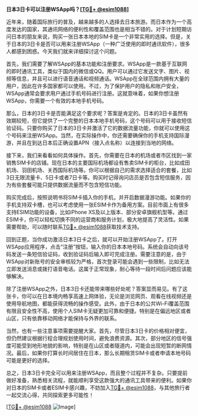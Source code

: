 **日本3日卡可以注册WSApp吗？[[TG💪+ @esim1088](https://t.me/s/esim1088)]**

近年来，随着国际旅行的普及，越来越多的人选择去日本旅游。而日本作为一个高度发达的国家，其通讯网络的便利性和覆盖范围也是相当不错的。对于计划短期访问日本的朋友来说，购买一张日本本地的SIM卡是一个非常实用的选择。但是，关于日本的3日卡是否可以用来注册WSApp（一种广泛使用的即时通讯软件），很多人都感到困惑。今天我们就来详细探讨这个问题。

首先，我们需要了解WSApp的基本功能和注册要求。WSApp是一款基于互联网的即时通讯工具，类似于国内的微信或QQ。用户可以通过它发送文字、图片、视频等信息，并且可以进行语音通话和视频通话。WSApp在全球范围内拥有大量的用户，因此在许多国家都可以使用。不过，为了保护用户的隐私和账户安全，WSApp通常会要求用户通过手机号码进行注册。这就意味着，如果你想注册WSApp，你需要一个有效的本地手机号码。

那么，日本的3日卡是否能满足这个要求呢？答案是肯定的。日本的3日卡虽然有效期较短，但它提供了一个完整的日本本地手机号码，这个号码可以用于接收短信验证码。只要你购买了日本的3日卡并激活了它的数据流量功能，你就可以使用这个号码来注册WSApp。当然，在实际操作中，你还需要确保你的手机支持国际漫游，并且在到达日本后正确设置APN（接入点名称）以连接到当地的网络。

接下来，我们来看看如何具体操作。首先，你需要在日本的机场或者市区找到一家销售SIM卡的店铺。现在日本的主要国际机场都设有售卖SIM卡的柜台，比如成田机场、羽田机场、关西国际机场等。你可以根据自己的需求选择适合的套餐，比如3日无限流量卡、5日卡或者7日卡等。购买时记得询问店员是否包含短信服务，因为有些套餐可能只提供数据流量而不包含短信功能。

购买完成后，按照说明书将SIM卡插入你的手机，并开启数据漫游功能。如果你的手机支持双卡槽，也可以考虑使用一张ESIM卡作为备用方案。目前市面上有很多支持ESIM功能的设备，比如iPhone XS及以上版本、部分安卓旗舰机型等。通过ESIM卡，你可以轻松切换不同的运营商和服务计划，极大地提高了灵活性。如果需要帮助，可以随时联系[TG💪+ @esim1088](https://t.me/s/esim1088)获取技术支持。

回到正题，当你成功激活日本3日卡之后，就可以开始注册WSApp了。打开WSApp应用程序，点击“注册”按钮，输入你的日本本地号码。系统会自动向该号码发送一条短信验证码，收到验证码后输入即可完成注册。需要注意的是，由于WSApp对新账号的安全审核较为严格，首次登录可能会遇到一些限制，比如无法立即发送消息或拨打语音电话。这属于正常现象，耐心等待一段时间后问题应该能够解决。

除了注册WSApp之外，日本3日卡还能带来哪些好处呢？答案显而易见。有了这张卡，你可以在日本境内畅享高速上网体验，无论是浏览网页、观看在线视频还是使用导航地图，都能获得流畅的操作感受。此外，由于日本的公共Wi-Fi覆盖范围有限且安全性不高，使用个人SIM卡无疑更加可靠和便捷。特别是在偏远地区或者山区，只有依靠移动网络才能保持与外界的联系。

当然，也有一些注意事项需要提醒大家。首先，尽管日本3日卡的价格相对便宜，但仍然建议根据行程合理规划使用时间，避免浪费资源。其次，部分地区的信号强度可能受到地形地貌的影响，特别是在山区或者隧道内，可能会出现短暂的断网情况。最后，如果你打算长时间居住在日本，那么长期租赁SIM卡或者申请本地号码可能是更好的选择。

总之，日本3日卡完全可以用来注册WSApp，而且整个过程并不复杂。只要提前做好准备，熟悉相关流程，就能顺利享受这款强大的通讯工具带来的便利。如果你对日本的SIM卡或者ESIM卡感兴趣，不妨加入[TG💪+ @esim1088](https://t.me/s/esim1088)，与其他旅行者一起交流心得，共同探索更多可能性！

[[TG💪+ @esim1088](https://t.me/s/esim1088) ![Image](https://i.postimg.cc/4NQfJmqS/Snipaste-2025-05-13-00-14-12.png)]